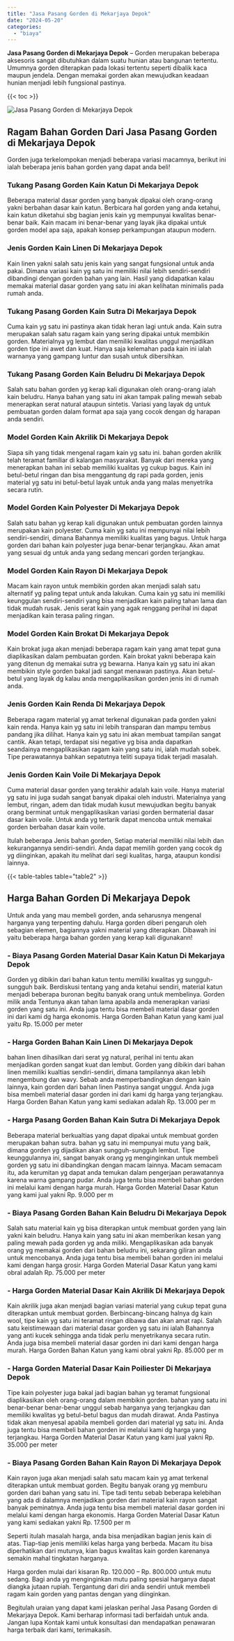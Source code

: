 ```yaml
---
title: "Jasa Pasang Gorden di Mekarjaya Depok"
date: "2024-05-20"
categories: 
  - "biaya"
---
```


**Jasa Pasang Gorden di Mekarjaya Depok** – Gorden merupakan beberapa aksesoris sangat dibutuhkan dalam suatu hunian atau bangunan tertentu. Umumnya gorden diterapkan pada lokasi tertentu seperti dibalik kaca maupun jendela. Dengan memakai gorden akan mewujudkan keadaan hunian menjadi lebih fungsional pastinya.

{{< toc >}}

![Jasa Pasang Gorden di Mekarjaya Depok](/images/pasang-gorden-murah23.png)

## Ragam Bahan Gorden Dari Jasa Pasang Gorden di Mekarjaya Depok

Gorden juga terkelompokan menjadi beberapa variasi macamnya, berikut ini ialah beberapa jenis bahan gorden yang dapat anda beli!

### Tukang Pasang Gorden Kain Katun Di Mekarjaya Depok

Beberapa material dasar gorden yang banyak dipakai oleh orang-orang yakni berbahan dasar kain katun. Berbicara hal gorden yang anda ketahui, kain katun diketahui sbg bagian jenis kain yg mempunyai kwalitas benar-benar baik. Kain macam ini benar-benar yang layak jika dipakai untuk gorden model apa saja, apakah konsep perkampungan ataupun modern.

### Jenis Gorden Kain Linen Di Mekarjaya Depok

Kain linen yakni salah satu jenis kain yang sangat fungsional untuk anda pakai. Dimana variasi kain yg satu ini memiliki nilai lebih sendiri-sendiri dibandingi dengan gorden bahan yang lain. Hasil yang didapatkan kalau memakai material dasar gorden yang satu ini akan kelihatan minimalis pada rumah anda.

### Tukang Pasang Gorden Kain Sutra Di Mekarjaya Depok

Cuma kain yg satu ini pastinya akan tidak heran lagi untuk anda. Kain sutra merupakan salah satu ragam kain yang sering dipakai untuk membikin gorden. Materialnya yg lembut dan memiliki kwalitas unggul menjadikan gorden tipe ini awet dan kuat. Hanya saja kelemahan pada kain ini ialah warnanya yang gampang luntur dan susah untuk dibersihkan.

### Tukang Pasang Gorden Kain Beludru Di Mekarjaya Depok

Salah satu bahan gorden yg kerap kali digunakan oleh orang-orang ialah kain beludru. Hanya bahan yang satu ini akan tampak paling mewah sebab menerapkan serat natural ataupun sintetis. Variasi yang layak dg untuk pembuatan gorden dalam format apa saja yang cocok dengan dg harapan anda sendiri.

### Model Gorden Kain Akrilik Di Mekarjaya Depok

Siapa sih yang tidak mengenal ragam kain yg satu ini. bahan gorden akrilik telah teramat familiar di kalangan masyarakat. Banyak dari mereka yang menerapkan bahan ini sebab memiliki kualitas yg cukup bagus. Kain ini betul-betul ringan dan bisa menggantung dg rapi pada gorden, jenis material yg satu ini betul-betul layak untuk anda yang malas menyetrika secara rutin.

### Model Gorden Kain Polyester Di Mekarjaya Depok

Salah satu bahan yg kerap kali digunakan untuk pembuatan gorden lainnya merupakan kain polyester. Cuma kain yg satu ini mempunyai nilai lebih sendiri-sendiri, dimana Bahannya memiliki kualitas yang bagus. Untuk harga gorden dari bahan kain polyester juga benar-benar terjangkau. Akan amat yang sesuai dg untuk anda yang sedang mencari gorden terjangkau.

### Model Gorden Kain Rayon Di Mekarjaya Depok

Macam kain rayon untuk membikin gorden akan menjadi salah satu alternatif yg paling tepat untuk anda lakukan. Cuma kain yg satu ini memiliki keunggulan sendiri-sendiri yang bisa menjadikan kain paling tahan lama dan tidak mudah rusak. Jenis serat kain yang agak renggang perihal ini dapat menjadikan kain terasa paling ringan.

### Model Gorden Kain Brokat Di Mekarjaya Depok

Kain brokat juga akan menjadi beberapa ragam kain yang amat tepat guna diaplikasikan dalam pembuatan gorden. Kain brokat yakni beberapa kain yang ditenun dg memakai sutra yg bewarna. Hanya kain yg satu ini akan membikin style gorden bakal jadi sangat menawan pastinya. Akan betul-betul yang layak dg kalau anda mengaplikasikan gorden jenis ini di rumah anda.

### Jenis Gorden Kain Renda Di Mekarjaya Depok

Beberapa ragam material yg amat terkenal digunakan pada gorden yakni kain renda. Hanya kain yg satu ini lebih transparan dan mampu tembus pandang jika dilihat. Hanya kain yg satu ini akan membuat tampilan sangat cantik. Akan tetapi, terdapat sisi negative yg bisa anda dapatkan seandainya mengaplikasikan ragam kain yang satu ini, ialah mudah sobek. Tipe perawatannya bahkan sepatutnya teliti supaya tidak terjadi masalah.

### Jenis Gorden Kain Voile Di Mekarjaya Depok

Cuma material dasar gorden yang terakhir adalah kain voile. Hanya material yg satu ini juga sudah sangat banyak dipakai oleh industri. Materialnya yang lembut, ringan, adem dan tidak mudah kusut mewujudkan begitu banyak orang berminat untuk mengaplikasikan variasi gorden bermaterial dasar dasar kain voile. Untuk anda yg tertarik dapat mencoba untuk memakai gorden berbahan dasar kain voile.

Itulah beberapa Jenis bahan gorden, Setiap material memiliki nilai lebih dan kekurangannya sendiri-sendiri. Anda dapat memilih gorden yang cocok dg yg diinginkan, apakah itu melihat dari segi kualitas, harga, ataupun kondisi lainnya.

{{< table-tables table="table2" >}}

## Harga Bahan Gorden Di Mekarjaya Depok

Untuk anda yang mau membeli gorden, anda seharusnya mengenal harganya yang terpenting dahulu. Harga gorden diberi pengaruh oleh sebagian elemen, bagiannya yakni material yang diterapkan. Dibawah ini yaitu beberapa harga bahan gorden yang kerap kali digunakann!

### \- Biaya Pasang Gorden Material Dasar Kain Katun Di Mekarjaya Depok

Gorden yg dibikin dari bahan katun tentu memiliki kwalitas yg sungguh-sungguh baik. Berdiskusi tentang yang anda ketahui sendiri, material katun menjadi beberapa buronan begitu banyak orang untuk membelinya. Gorden milik anda Tentunya akan tahan lama apabila anda menerapkan variasi gorden yang satu ini. Anda juga tentu bisa membeli material dasar gorden ini dari kami dg harga ekonomis. Harga Gorden Bahan Katun yang kami jual yaitu Rp. 15.000 per meter

### \- Harga Gorden Bahan Kain Linen Di Mekarjaya Depok

bahan linen dihasilkan dari serat yg natural, perihal ini tentu akan menjadikan gorden sangat kuat dan lembut. Gorden yang dibikin dari bahan linen memiliki kualtias sendiri-sendiri, dimana tampilannya akan lebih mengembung dan wavy. Sebab anda memperbandingkan dengan kain lainnya, kain gorden dari bahan linen Pastinya sangat unggul. Anda juga bisa membeli material dasar gorden ini dari kami dg harga yang terjangkau. Harga Gorden Bahan Katun yang kami sediakan adalah Rp. 13.000 per m

### \- Harga Pasang Gorden Bahan Kain Sutra Di Mekarjaya Depok

Beberapa material berkualtias yang dapat dipakai untuk membuat gorden merupakan bahan sutra. bahan yg satu ini mempunyai mutu yang baik, dimana gorden yg dijadikan akan sungguh-sungguh lembut. Tipe keunggulannya ini, sangat banyak orang yg menginginkan untuk membeli gorden yg satu ini dibandingkan dengan macam lainnya. Macam semacam itu, ada kerumitan yg dapat anda temukan dalam pengerjaan perawatannya karena warna gampang pudar. Anda juga tentu bisa membeli bahan gorden ini melalui kami dengan harga murah. Harga Gorden Material Dasar Katun yang kami jual yakni Rp. 9.000 per m

### \- Biaya Pasang Gorden Bahan Kain Beludru Di Mekarjaya Depok

Salah satu material kain yg bisa diterapkan untuk membuat gorden yang lain yakni kain beludru. Hanya kain yang satu ini akan memberikan kesan yang paling mewah pada gorden yg anda miliki. Mengaplikasikan ada banyak orang yg memakai gorden dari bahan beludru ini, sekarang giliran anda untuk mencobanya. Anda juga tentu bisa membeli bahan gorden ini melalui kami dengan harga grosir. Harga Gorden Material Dasar Katun yang kami obral adalah Rp. 75.000 per meter

### \- Harga Gorden Material Dasar Kain Akrilik Di Mekarjaya Depok

Kain akrilik juga akan menjadi bagian variasi material yang cukup tepat guna diterapkan untuk membuat gorden. Berbincang-bincang halnya dg kain wool, tipe kain yg satu ini teramat ringan dibawa dan akan amat rapi. Salah satu keistimewaan dari material dasar gorden yg satu ini ialah Bahannya yang anti kucek sehingga anda tidak perlu menyetrikanya secara rutin. Anda juga bisa membeli material dasar gorden ini dari kami dengan harga murah. Harga Gorden Bahan Katun yang kami obral yakni Rp. 85.000 per m

### \- Harga Gorden Material Dasar Kain Poiliester Di Mekarjaya Depok

Tipe kain polyester juga bakal jadi bagian bahan yg teramat fungsional diaplikasikan oleh orang-orang dalam membikin gorden. bahan yang satu ini benar-benar benar-benar unggul sebab harganya yang terjangkau dan memiliki kwalitas yg betul-betul bagus dan mudah dirawat. Anda Pastinya tidak akan menyesal apabila membeli gorden dari material yg satu ini. Anda juga tentu bisa membeli bahan gorden ini melalui kami dg harga yang terjangkau. Harga Gorden Material Dasar Katun yang kami jual yakni Rp. 35.000 per meter

### \- Biaya Pasang Gorden Bahan Kain Rayon Di Mekarjaya Depok

Kain rayon juga akan menjadi salah satu macam kain yg amat terkenal diterapkan untuk membuat gorden. Begitu banyak orang yg memburu gorden dari bahan yang satu ini. Tipe tadi tentu sebab beberapa kelebihan yang ada di dalamnya menjadikan gorden dari material kain rayon sangat banyak peminatnya. Anda juga tentu bisa membeli material dasar gorden ini melalui kami dengan harga ekonomis. Harga Gorden Material Dasar Katun yang kami sediakan yakni Rp. 17.500 per m

Seperti itulah masalah harga, anda bisa menjadikan bagian jenis kain di atas. Tiap-tiap jenis memiliki kelas harga yang berbeda. Macam itu bisa diperhatikan dari mutunya, kian bagus kwalitas kain gorden karenanya semakin mahal tingkatan harganya.

Harga gorden mulai dari kisaran Rp. 120.000 – Rp. 800.000 untuk mutu sedang. Bagi anda yg menginginkan mutu paling spesial harganya dapat diangka jutaan rupiah. Tergantung dari diri anda sendiri untuk membeli ragam kain gorden yang pantas dengan yang diinginkan.

Begitulah uraian yang dapat kami jelaskan perihal Jasa Pasang Gorden di Mekarjaya Depok. Kami berharap informasi tadi berfaidah untuk anda. Jangan lupa Kontak kami untuk konsultasi dan mendapatkan penawaran harga terbaik dari kami, terimakasih.
